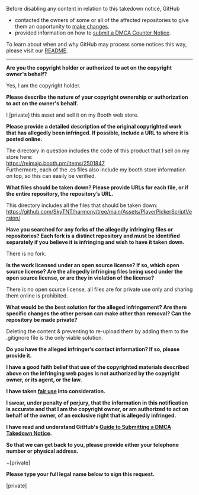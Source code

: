 Before disabling any content in relation to this takedown notice, GitHub
 
- contacted the owners of some or all of the affected repositories to give them an opportunity to [make changes](https://docs.github.com/en/github/site-policy/dmca-takedown-policy#a-how-does-this-actually-work).
- provided information on how to [submit a DMCA Counter Notice](https://docs.github.com/en/articles/guide-to-submitting-a-dmca-counter-notice).
 
To learn about when and why GitHub may process some notices this way, please visit our [README](https://github.com/github/dmca/blob/master/README.md).
 
---


**Are you the copyright holder or authorized to act on the copyright owner's behalf?**

Yes, I am the copyright holder.

**Please describe the nature of your copyright ownership or authorization to act on the owner's behalf.**

I [private] this asset and sell it on my Booth web store.

**Please provide a detailed description of the original copyrighted work that has allegedly been infringed. If possible, include a URL to where it is posted online.**

The directory in question includes the code of this product that I sell on my store here:  
https://reimajo.booth.pm/items/2501847  
Furthermore, each of the .cs files also include my booth store information on top, so this can easily be verified.

**What files should be taken down? Please provide URLs for each file, or if the entire repository, the repository’s URL.**

This directory includes all the files that should be taken down:  
https://github.com/SkyTNT/harmony/tree/main/Assets/PlayerPickerScriptVersion/

**Have you searched for any forks of the allegedly infringing files or repositories? Each fork is a distinct repository and must be identified separately if you believe it is infringing and wish to have it taken down.**

There is no fork.

**Is the work licensed under an open source license? If so, which open source license? Are the allegedly infringing files being used under the open source license, or are they in violation of the license?**

There is no open source license, all files are for private use only and sharing them online is prohibited.

**What would be the best solution for the alleged infringement? Are there specific changes the other person can make other than removal? Can the repository be made private?**

Deleting the content & preventing to re-upload them by adding them to the .gitignore file is the only viable solution.

**Do you have the alleged infringer’s contact information? If so, please provide it.**

**I have a good faith belief that use of the copyrighted materials described above on the infringing web pages is not authorized by the copyright owner, or its agent, or the law.**

**I have taken <a href="https://www.lumendatabase.org/topics/22">fair use</a> into consideration.**

**I swear, under penalty of perjury, that the information in this notification is accurate and that I am the copyright owner, or am authorized to act on behalf of the owner, of an exclusive right that is allegedly infringed.**

**I have read and understand GitHub's <a href="https://docs.github.com/articles/guide-to-submitting-a-dmca-takedown-notice/">Guide to Submitting a DMCA Takedown Notice</a>.**

**So that we can get back to you, please provide either your telephone number or physical address.**

+[private]

**Please type your full legal name below to sign this request.**

[private]
